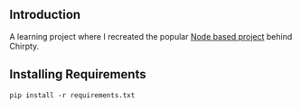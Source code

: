 ## Introduction
A learning project where I recreated the popular [Node based project](https://github.com/duiker101/twitter-interaction-circles) behind Chirpty.

## Installing Requirements
```ps
pip install -r requirements.txt
```